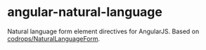 angular-natural-language
========================

Natural language form element directives for AngularJS.
Based on [codrops/NaturalLanguageForm](https://github.com/codrops/NaturalLanguageForm).

